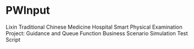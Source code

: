 # PWInput
Lixin Traditional Chinese Medicine Hospital Smart Physical Examination Project: Guidance and Queue Function Business Scenario Simulation Test Script
